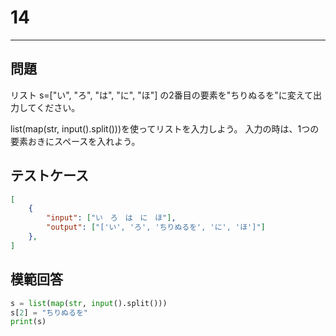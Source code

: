 # 14

---
## 問題

リスト s=["い", "ろ", "は", "に", "ほ"] の2番目の要素を"ちりぬるを"に変えて出力してください。

list(map(str, input().split()))を使ってリストを入力しよう。
入力の時は、1つの要素おきにスペースを入れよう。
## テストケース

```json
[
	{
		"input": ["い　ろ　は　に　ほ"],
		"output": ["['い', 'ろ', 'ちりぬるを', 'に', 'ほ']"]
  	},
]
```

## 模範回答
```python
s = list(map(str, input().split()))
s[2] = "ちりぬるを"
print(s)
```
